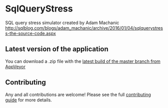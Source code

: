 # SqlQueryStress
SQL query stress simulator created by Adam Machanic http://sqlblog.com/blogs/adam_machanic/archive/2016/01/04/sqlquerystress-the-source-code.aspx

## Latest version of the application
You can download a .zip file with the [latest build of the master branch from AppVeyor](https://ci.appveyor.com/api/projects/ErikEJ/SqlQueryStress/artifacts/SqlQueryStress.zip?branch=master)

## Contributing

Any and all contributions are welcome! Please see the full [contributing guide](CONTRIBUTING.md) for more details.  
